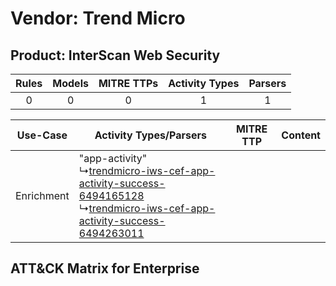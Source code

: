 Vendor: Trend Micro
===================
Product: InterScan Web Security
-------------------------------
| Rules | Models | MITRE TTPs | Activity Types | Parsers |
|:-----:|:------:|:----------:|:--------------:|:-------:|
|   0   |   0    |     0      |       1        |    1    |

|  Use-Case  | Activity Types/Parsers    | MITRE TTP | Content    |
|:----------:| ---- | --------- | ---- |
| Enrichment |  "app-activity"<br> ↳[trendmicro-iws-cef-app-activity-success-6494165128](Ps/pC_trendmicroiwscefappactivitysuccess6494165128.md)<br> ↳[trendmicro-iws-cef-app-activity-success-6494263011](Ps/pC_trendmicroiwscefappactivitysuccess6494263011.md)<br> |    | [](RM/r_m_trend_micro_interscan_web_security_Enrichment.md) |

ATT&CK Matrix for Enterprise
----------------------------
